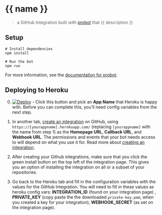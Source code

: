# {{ name }}

> a GitHub Integration built with [probot](https://github.com/probot/probot) that {{ description }}

## Setup

```
# Install dependencies
npm install

# Run the bot
npm run
```

For more information, see the [documentation for probot](https://github.com/probot/probot).

## Deploying to Heroku

0. [![Deploy](https://www.herokucdn.com/deploy/button.svg)](https://heroku.com/deploy) - Click this button and pick an **App Name** that Heroku is happy with. Before you can complete this, you'll need config variables from the next step.

0. In another tab, [create an integration](https://github.com/settings/integrations/new) on GitHub, using `https://[yourappname].herokuapp.com/` (replacing `[yourappname]` with the name from step 1) as the **Homepage URL**, **Callback URL**, and **Webhook URL**. The permissions and events that your bot needs access to will depend on what you use it for. Read more about [creating an integration](https://developer.github.com/early-access/integrations/creating-an-integration/).

0. After creating your Github integrations, make sure that you click the green install button on the top left of the integration page.
This gives you an option of installing the integration on all or a subset of your repositories.

0. Go back to the Heroku tab and fill in the configuration variables with the values for the GitHub Integration. You will need to fill in these values as heroku config vars: **INTEGRATION_ID** (found on your integration page) , **PRIVATE_KEY** (copy paste the the downloaded `private-key.pem`, when you created a key for your integration), **WEBHOOK_SECRET** (as set on the integration page).
